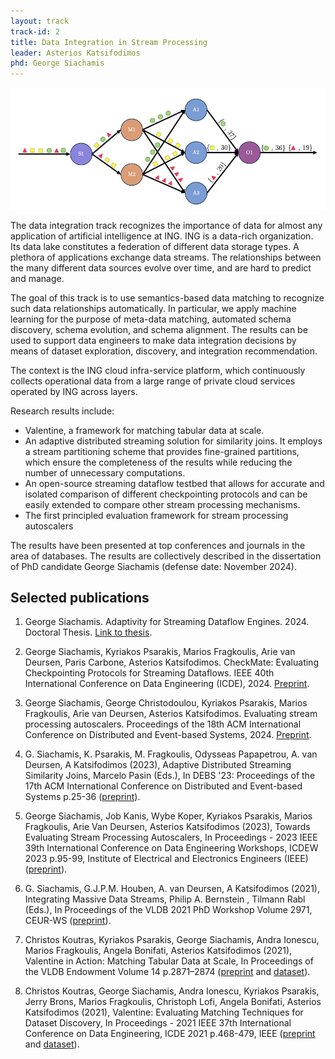 ```yaml
---
layout: track
track-id: 2
title: Data Integration in Stream Processing
leader: Asterios Katsifodimos
phd: George Siachamis
---
```



![](../img/stream-processing.png)

The data integration track recognizes the importance of data for almost any application of artificial intelligence at ING.
ING is a data-rich organization. Its data lake constitutes a federation of different data storage types. A plethora of applications exchange data streams. The relationships between the many different data sources evolve over time, and are hard to predict and manage.

The goal of this track is to use semantics-based data matching to recognize such data relationships automatically. In particular, we apply machine learning for the purpose of meta-data matching, automated schema discovery, schema evolution, and schema alignment. The results can be used to support data engineers to make data integration decisions by means of dataset exploration, discovery, and integration recommendation.

The context is the ING cloud infra-service platform, which continuously collects operational data from a large range of private cloud services operated by ING across layers.

Research results include:

- Valentine, a framework for matching tabular data at scale.
- An adaptive distributed streaming solution for similarity joins. It employs a stream partitioning scheme that provides fine-grained partitions, which ensure the completeness of the results while reducing the number of unnecessary computations.
- An open-source streaming dataflow testbed that allows for accurate and isolated comparison of different checkpointing protocols and can be easily extended to compare other stream processing mechanisms.
- The first principled evaluation framework for stream processing autoscalers

The results have been presented at top conferences and journals in the area of databases.
The results are collectively described in the dissertation of PhD candidate George Siachamis (defense date: November 2024).


## Selected publications

1. George Siachamis. Adaptivity for Streaming Dataflow Engines. 2024. Doctoral Thesis. [Link to thesis](https://resolver.tudelft.nl/uuid:7d364f56-d84a-4cb0-84cb-4c317d275373).

1. George Siachamis, Kyriakos Psarakis, Marios Fragkoulis, Arie van Deursen, Paris Carbone, Asterios Katsifodimos. CheckMate: Evaluating Checkpointing Protocols for Streaming Dataflows. IEEE 40th International Conference on Data Engineering (ICDE), 2024. [Preprint](https://arxiv.org/pdf/2403.13629).

1. George Siachamis, George Christodoulou, Kyriakos Psarakis, Marios Fragkoulis, Arie van Deursen, Asterios Katsifodimos. Evaluating stream processing autoscalers. Proceedings of the 18th ACM International Conference on Distributed and Event-based Systems, 2024. [Preprint](https://giorgoschristodoulou.github.io/George_Christodoulou_ESPA.pdf).

1. G. Siachamis, K. Psarakis, M. Fragkoulis, Odysseas Papapetrou, A. van Deursen, A Katsifodimos (2023), Adaptive Distributed Streaming Similarity Joins, Marcelo Pasin (Eds.), In DEBS '23: Proceedings of the 17th ACM International Conference on Distributed and Event-based Systems p.25-36 ([preprint](https://research.tudelft.nl/en/publications/adaptive-distributed-streaming-similarity-joins)).

1. George Siachamis, Job Kanis, Wybe Koper, Kyriakos Psarakis, Marios Fragkoulis, Arie Van Deursen, Asterios Katsifodimos (2023), Towards Evaluating Stream Processing Autoscalers, In Proceedings - 2023 IEEE 39th International Conference on Data Engineering Workshops, ICDEW 2023 p.95-99, Institute of Electrical and Electronics Engineers (IEEE) ([preprint](https://research.tudelft.nl/en/publications/towards-evaluating-stream-processing-autoscalers)).

1. G. Siachamis, G.J.P.M. Houben, A. van Deursen, A Katsifodimos (2021), Integrating Massive Data Streams, Philip A. Bernstein , Tilmann Rabl (Eds.), In Proceedings of the VLDB 2021 PhD Workshop Volume 2971, CEUR-WS ([preprint](https://research.tudelft.nl/en/publications/integrating-massive-data-streams)).

1. Christos Koutras, Kyriakos Psarakis, George Siachamis, Andra Ionescu, Marios Fragkoulis, Angela Bonifati, Asterios Katsifodimos (2021), Valentine in Action: Matching Tabular Data at Scale, In Proceedings of the VLDB Endowment Volume 14 p.2871–2874 ([preprint](https://research.tudelft.nl/en/publications/valentine-in-action-matching-tabular-data-at-scale) and [dataset](https://delftdata.github.io/valentine/)).

1. Christos Koutras, George Siachamis, Andra Ionescu, Kyriakos Psarakis, Jerry Brons, Marios Fragkoulis, Christoph Lofi, Angela Bonifati, Asterios Katsifodimos (2021), Valentine: Evaluating Matching Techniques for Dataset Discovery, In Proceedings - 2021 IEEE 37th International Conference on Data Engineering, ICDE 2021 p.468-479, IEEE ([preprint](https://research.tudelft.nl/en/publications/valentine-evaluating-matching-techniques-for-dataset-discovery) and [dataset](https://delftdata.github.io/valentine/)).